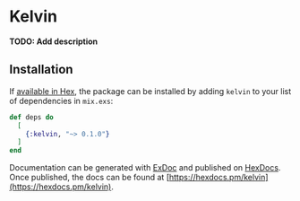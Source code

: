 # Kelvin

**TODO: Add description**

## Installation

If [available in Hex](https://hex.pm/docs/publish), the package can be installed
by adding `kelvin` to your list of dependencies in `mix.exs`:

```elixir
def deps do
  [
    {:kelvin, "~> 0.1.0"}
  ]
end
```

Documentation can be generated with [ExDoc](https://github.com/elixir-lang/ex_doc)
and published on [HexDocs](https://hexdocs.pm). Once published, the docs can
be found at [https://hexdocs.pm/kelvin](https://hexdocs.pm/kelvin).

